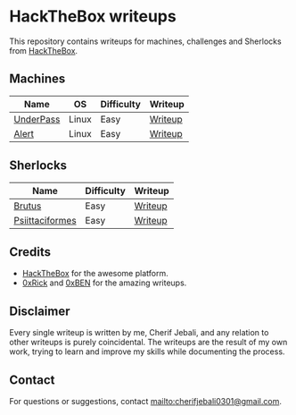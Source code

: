 # HackTheBox writeups

This repository contains writeups for machines, challenges and Sherlocks from [HackTheBox](https://app.hackthebox.com).

## Machines

| Name | OS | Difficulty | Writeup |
|------|----|------------|---------|
| [UnderPass](https://app.hackthebox.com/machines/UnderPass) | Linux | Easy | [Writeup](machines/UnderPass/UnderPass.md) |
| [Alert](https://app.hackthebox.com/machines/Alert) | Linux | Easy | [Writeup](machines/Alert/Alert.md) |

## Sherlocks 

| Name | Difficulty | Writeup |
|------|------------|---------|
| [Brutus](https://app.hackthebox.com/sherlocks/Brutus) | Easy | [Writeup](Sherlocks/Brutus/Brutus.md) |
| [Psiittaciformes](https://app.hackthebox.com/sherlocks/Psittaciformes) | Easy | [Writeup](Sherlocks/Psittaciformes/Psittaciformes.md) |

## Credits

- [HackTheBox](https://app.hackthebox.com) for the awesome platform.
- [0xRick](https://0xrick.github.io/) and [0xBEN](https://benheater.com ) for the amazing writeups.



## Disclaimer

Every single writeup is written by me, Cherif Jebali, and any relation to other writeups is purely coincidental. The writeups are the result of my own work, trying to learn and improve my skills while documenting the process.

## Contact 

For questions or suggestions, contact [mailto:cherifjebali0301@gmail.com](cherifjebali0301@gmail.com).